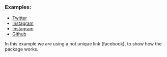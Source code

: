 ### Examples: 

- [Twitter](https://www.twitter.com)
- [Instagram](https://www.instagram.com)
- [Instagram](https://www.instagram.com)
- [Github](https://www.github.com)

In this example we are using a not unique link (facebook), to show how the package works.